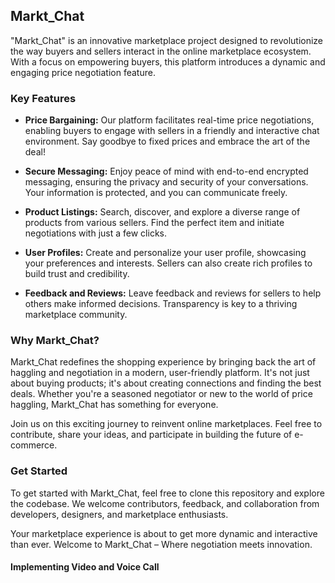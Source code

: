 ## Markt_Chat

"Markt_Chat" is an innovative marketplace project designed to revolutionize the way buyers and sellers interact in the online marketplace ecosystem. With a focus on empowering buyers, this platform introduces a dynamic and engaging price negotiation feature.

### Key Features
- **Price Bargaining:** Our platform facilitates real-time price negotiations, enabling buyers to engage with sellers in a friendly and interactive chat environment. Say goodbye to fixed prices and embrace the art of the deal!

- **Secure Messaging:** Enjoy peace of mind with end-to-end encrypted messaging, ensuring the privacy and security of your conversations. Your information is protected, and you can communicate freely.

- **Product Listings:** Search, discover, and explore a diverse range of products from various sellers. Find the perfect item and initiate negotiations with just a few clicks.

- **User Profiles:** Create and personalize your user profile, showcasing your preferences and interests. Sellers can also create rich profiles to build trust and credibility.

- **Feedback and Reviews:** Leave feedback and reviews for sellers to help others make informed decisions. Transparency is key to a thriving marketplace community.

### Why Markt_Chat?
Markt_Chat redefines the shopping experience by bringing back the art of haggling and negotiation in a modern, user-friendly platform. It's not just about buying products; it's about creating connections and finding the best deals. Whether you're a seasoned negotiator or new to the world of price haggling, Markt_Chat has something for everyone.

Join us on this exciting journey to reinvent online marketplaces. Feel free to contribute, share your ideas, and participate in building the future of e-commerce.

### Get Started
To get started with Markt_Chat, feel free to clone this repository and explore the codebase. We welcome contributors, feedback, and collaboration from developers, designers, and marketplace enthusiasts.

Your marketplace experience is about to get more dynamic and interactive than ever. Welcome to Markt_Chat – Where negotiation meets innovation.

#### Implementing Video and Voice Call
